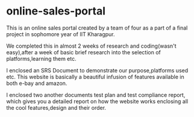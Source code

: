 # online-sales-portal
This is an online sales portal created by a team of four as a part of a final project in sophomore year of IIT Kharagpur.

We completed this in almost 2 weeks of research and coding(wasn't easy),after a week of basic brief research into the selection of platforms,learning them etc.

I enclosed an SRS Document to demonstrate our purpose,platforms used etc.
This website is basically a beautiful infusion of features available in both e-bay and amazon.

I enclosed two another documents test plan and test compliance report, which gives you a detailed report on how the website works enclosing all the cool features,design and their order.
